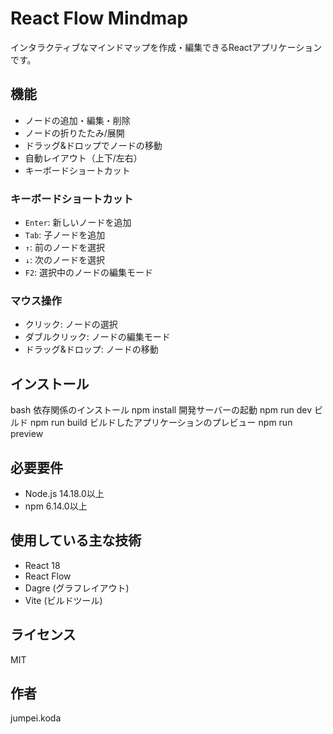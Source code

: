 # React Flow Mindmap

インタラクティブなマインドマップを作成・編集できるReactアプリケーションです。

## 機能

- ノードの追加・編集・削除
- ノードの折りたたみ/展開
- ドラッグ&ドロップでノードの移動
- 自動レイアウト（上下/左右）
- キーボードショートカット

### キーボードショートカット

- `Enter`: 新しいノードを追加
- `Tab`: 子ノードを追加
- `↑`: 前のノードを選択
- `↓`: 次のノードを選択
- `F2`: 選択中のノードの編集モード

### マウス操作

- クリック: ノードの選択
- ダブルクリック: ノードの編集モード
- ドラッグ&ドロップ: ノードの移動

## インストール

bash
依存関係のインストール
npm install
開発サーバーの起動
npm run dev
ビルド
npm run build
ビルドしたアプリケーションのプレビュー
npm run preview


## 必要要件

- Node.js 14.18.0以上
- npm 6.14.0以上

## 使用している主な技術

- React 18
- React Flow
- Dagre (グラフレイアウト)
- Vite (ビルドツール)

## ライセンス

MIT

## 作者

jumpei.koda
